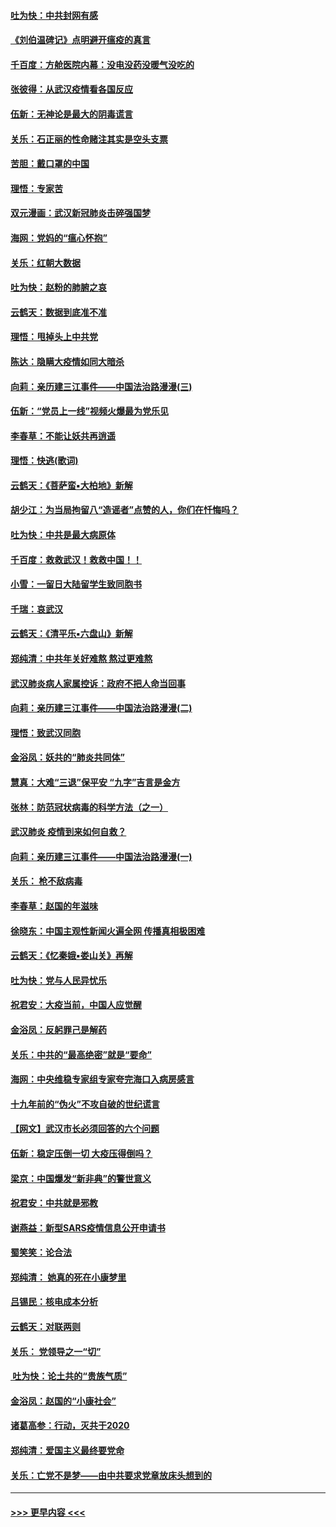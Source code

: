 #### [吐为快：中共封网有感](../pages/nsc993/n11852575.md?t=02081255) 
#### [《刘伯温碑记》点明避开瘟疫的真言](../pages/nsc993/n11852128.md?t=02081255) 
#### [千百度：方舱医院内幕：没电没药没暖气没吃的](../pages/nsc993/n11850211.md?t=02081255) 
#### [张彼得：从武汉疫情看各国反应](../pages/nsc993/n11850102.md?t=02081255) 
#### [伍新：无神论是最大的阴毒谎言](../pages/nsc993/n11846129.md?t=02081255) 
#### [关乐：石正丽的性命赌注其实是空头支票](../pages/nsc993/n11846109.md?t=02081255) 
#### [苦胆：戴口罩的中国](../pages/nsc993/n11845576.md?t=02081255) 
#### [理悟：专家苦](../pages/nsc993/n11845564.md?t=02081255) 
#### [双元漫画：武汉新冠肺炎击碎强国梦](../pages/nsc993/n11843320.md?t=02081255) 
#### [海网：党妈的“瘟心怀抱”](../pages/nsc993/n11840740.md?t=02081255) 
#### [关乐：红朝大数据](../pages/nsc993/n11840675.md?t=02081255) 
#### [吐为快：赵粉的肺腑之哀](../pages/nsc993/n11840618.md?t=02081255) 
#### [云鹤天：数据到底准不准](../pages/nsc993/n11840325.md?t=02081255) 
#### [理悟：甩掉头上中共党](../pages/nsc993/n11838826.md?t=02081255) 
#### [陈达：隐瞒大疫情如同大暗杀](../pages/nsc993/n11838771.md?t=02081255) 
#### [向莉：亲历建三江事件——中国法治路漫漫(三)](../pages/nsc993/n11831825.md?t=02081255) 
#### [伍新：“党员上一线”视频火爆最为党乐见](../pages/nsc993/n11838200.md?t=02081255) 
#### [李春草：不能让妖共再逍遥](../pages/nsc993/n11838102.md?t=02081255) 
#### [理悟：快逃(歌词)](../pages/nsc993/n11838083.md?t=02081255) 
#### [云鹤天：《菩萨蛮▪大柏地》新解](../pages/nsc993/n11838059.md?t=02081255) 
#### [胡少江：为当局拘留八“造谣者”点赞的人，你们在忏悔吗？](../pages/nsc993/n11836801.md?t=02081255) 
#### [吐为快：中共是最大病原体](../pages/nsc993/n11836748.md?t=02081255) 
#### [千百度：救救武汉！救救中国！！](../pages/nsc993/n11836145.md?t=02081255) 
#### [小雪：一留日大陆留学生致同胞书](../pages/nsc993/n11834624.md?t=02081255) 
#### [千瑞：哀武汉](../pages/nsc993/n11833647.md?t=02081255) 
#### [云鹤天：《清平乐▪六盘山》新解](../pages/nsc993/n11833611.md?t=02081255) 
#### [郑纯清：中共年关好难熬 熬过更难熬](../pages/nsc993/n11833489.md?t=02081255) 
#### [武汉肺炎病人家属控诉：政府不把人命当回事](../pages/nsc993/n11833205.md?t=02081255) 
#### [向莉：亲历建三江事件——中国法治路漫漫(二)](../pages/nsc993/n11829102.md?t=02081255) 
#### [理悟：致武汉同胞](../pages/nsc993/n11831522.md?t=02081255) 
#### [金浴凤：妖共的“肺炎共同体”](../pages/nsc993/n11829448.md?t=02081255) 
#### [慧真：大难“三退”保平安 “九字”吉言是金方](../pages/nsc993/n11829501.md?t=02081255) 
#### [张林：防范冠状病毒的科学方法（之一）](../pages/nsc993/n11828618.md?t=02081255) 
#### [武汉肺炎 疫情到来如何自救？](../pages/nsc993/n11827632.md?t=02081255) 
#### [向莉：亲历建三江事件——中国法治路漫漫(一)](../pages/nsc993/n11827190.md?t=02081255) 
#### [关乐： 枪不敌病毒](../pages/nsc993/n11826746.md?t=02081255) 
#### [李春草：赵国的年滋味](../pages/nsc993/n11826321.md?t=02081255) 
#### [徐晓东：中国主观性新闻火遍全网 传播真相极困难](../pages/nsc993/n11826508.md?t=02081255) 
#### [云鹤天：《忆秦娥▪娄山关》再解](../pages/nsc993/n11824682.md?t=02081255) 
#### [吐为快：党与人民异忧乐](../pages/nsc993/n11824660.md?t=02081255) 
#### [祝君安：大疫当前，中国人应觉醒](../pages/nsc993/n11821946.md?t=02081255) 
#### [金浴凤：反躬罪己是解药](../pages/nsc993/n11820280.md?t=02081255) 
#### [关乐：中共的“最高绝密”就是“要命”](../pages/nsc993/n11816946.md?t=02081255) 
#### [海网：中央维稳专家组专家夸完海口入病房感言](../pages/nsc993/n11815138.md?t=02081255) 
#### [十九年前的“伪火”不攻自破的世纪谎言](../pages/nsc993/n11813238.md?t=02081255) 
#### [【网文】武汉市长必须回答的六个问题](../pages/nsc993/n11813848.md?t=02081255) 
#### [伍新：稳定压倒一切 大疫压得倒吗？](../pages/nsc993/n11812634.md?t=02081255) 
#### [梁京：中国爆发“新非典”的警世意义](../pages/nsc993/n11812554.md?t=02081255) 
#### [祝君安：中共就是邪教](../pages/nsc993/n11812431.md?t=02081255) 
#### [谢燕益：新型SARS疫情信息公开申请书](../pages/nsc993/n11808840.md?t=02081255) 
#### [蜀笑笑：论合法](../pages/nsc993/n11808064.md?t=02081255) 
#### [郑纯清： 她真的死在小康梦里](../pages/nsc993/n11806623.md?t=02081255) 
#### [吕锡民：核电成本分析](../pages/nsc993/n11806284.md?t=02081255) 
#### [云鹤天：对联两则](../pages/nsc993/n11805957.md?t=02081255) 
#### [关乐： 党领导之一“切”](../pages/nsc993/n11804505.md?t=02081255) 
#### [ 吐为快：论土共的“贵族气质”](../pages/nsc993/n11804490.md?t=02081255) 
#### [金浴凤：赵国的“小康社会”](../pages/nsc993/n11804452.md?t=02081255) 
#### [诸葛高参：行动，灭共于2020](../pages/nsc993/n11804120.md?t=02081255) 
#### [郑纯清：爱国主义最终要党命](../pages/nsc993/n11802197.md?t=02081255) 
#### [关乐：亡党不是梦——由中共要求党章放床头想到的](../pages/nsc993/n11802156.md?t=02081255) 

----
#### [ >>> 更早内容 <<< ](../indexes/nsc993-earlier.md)
